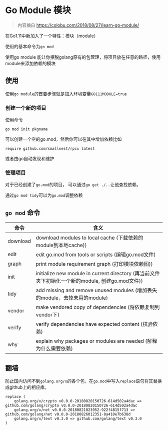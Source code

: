 # Go Module 模块

> 内容摘自 https://colobu.com/2018/08/27/learn-go-module/

在Go1.11中新加入了一个特性：模块（module）

使用的基本命令为`go mod`

使用go module 能让你摆脱golang原有的包管理，将项目放在任意的路径，使用module来添加依赖的模块

## 使用

使用`go module`的首要步骤就是加入环境变量`GO111MODULE=true`

### 创建一个新的项目

使用命令

```shell
go mod init pkgname
```

可以创建一个空的go.mod，然后你可以在其中增加依赖比如

```
require github.com/smallnest/rpcx latest
```

或者由go自动发现和维护

### 管理项目

对于已经创建了`go.mod`的项目， 可以通过`go get ./..`让他查找依赖。

通过`go mod tidy`可以为`go.mod`调整依赖

## `go mod` 命令

| 命令 | 含义 |
| ---- | ---- |
|download|download modules to local cache (下载依赖的module到本地cache))|
|edit|edit go.mod from tools or scripts (编辑go.mod文件)|
|graph|print module requirement graph (打印模块依赖图))|
|init|initialize new module in current directory (再当前文件夹下初始化一个新的module, 创建go.mod文件))|
|tidy|add missing and remove unused modules (增加丢失的module，去掉未用的module)|
|vendor|make vendored copy of dependencies (将依赖复制到vendor下)|
|verify|verify dependencies have expected content (校验依赖)|
|why|explain why packages or modules are needed (解释为什么需要依赖)|

## 翻墙

防止国内访问不到`golang.org/x`的各个包，在`go.mod`中写入`replace`语句将其替换成github上的相应库。

```
replace (
	golang.org/x/crypto v0.0.0-20180820150726-614d502a4dac => github.com/golang/crypto v0.0.0-20180820150726-614d502a4dac
	golang.org/x/net v0.0.0-20180821023952-922f4815f713 => github.com/golang/net v0.0.0-20180826012351-8a410e7b638d
	golang.org/x/text v0.3.0 => github.com/golang/text v0.3.0
)
```

